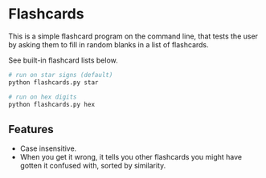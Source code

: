 # Flashcards
This is a simple flashcard program on the command line, that tests the user by asking them to fill in random blanks in a list of flashcards.

See built-in flashcard lists below.
```sh
# run on star signs (default)
python flashcards.py star

# run on hex digits
python flashcards.py hex
```

## Features
- Case insensitive.
- When you get it wrong, it tells you other flashcards you might have gotten it confused with, sorted by similarity.
